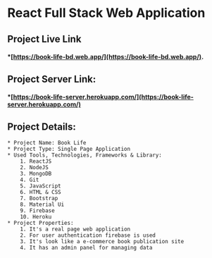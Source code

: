 # React Full Stack Web Application

## Project Live Link

   #### *[https://book-life-bd.web.app/](https://book-life-bd.web.app/).

## Project Server Link:
   #### *[https://book-life-server.herokuapp.com/](https://book-life-server.herokuapp.com/)

## Project Details:
    
    * Project Name: Book Life
    * Project Type: Single Page Application
    * Used Tools, Technologies, Frameworks & Library:
        1. ReactJS
        2. NodeJS
        3. MongoDB
        4. Git
        5. JavaScript
        6. HTML & CSS
        7. Bootstrap
        8. Material Ui
        9. Firebase
        10. Heroku
    * Project Properties:
        1. It's a real page web application
        2. For user authentication firebase is used
        3. It's look like a e-commerce book publication site
        4. It has an admin panel for managing data

